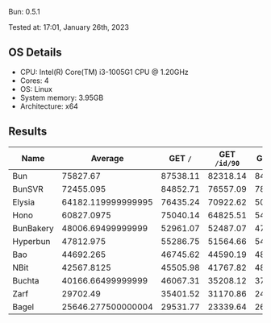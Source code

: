 Bun: 0.5.1

Tested at: 17:01, January 26th, 2023

## OS Details
- CPU: Intel(R) Core(TM) i3-1005G1 CPU @ 1.20GHz
- Cores: 4
- OS: Linux
- System memory: 3.95GB
- Architecture: x64

## Results
| Name | Average | GET `/` | GET `/id/90` | GET `/a/b` | POST `/json` |
| --- | --- | --- | --- | --- | --- | 
| Bun | 75827.67 | 87538.11 | 82318.14 | 84421.45 | 49032.98 |
| BunSVR | 72455.095 | 84852.71 | 76557.09 | 78287.20 | 50123.38 |
| Elysia | 64182.119999999995 | 76435.24 | 70922.62 | 50613.09 | 58757.53 |
| Hono | 60827.0975 | 75040.14 | 64825.51 | 54565.44 | 48877.30 |
| BunBakery | 48006.69499999999 | 52961.07 | 52487.07 | 47198.28 | 39380.36 |
| Hyperbun | 47812.975 | 55286.75 | 51564.66 | 54415.46 | 29985.03 |
| Bao | 44692.265 | 46745.62 | 44590.19 | 48076.04 | 39357.21 |
| NBit | 42567.8125 | 45505.98 | 41767.82 | 48269.89 | 34727.56 |
| Buchta | 40166.66499999999 | 46067.31 | 35208.12 | 37799.52 | 41591.71 |
| Zarf | 29702.49 | 35401.52 | 31170.86 | 24958.80 | 27278.78 |
| Bagel | 25646.277500000004 | 29531.77 | 23339.64 | 26059.54 | 23654.16 |